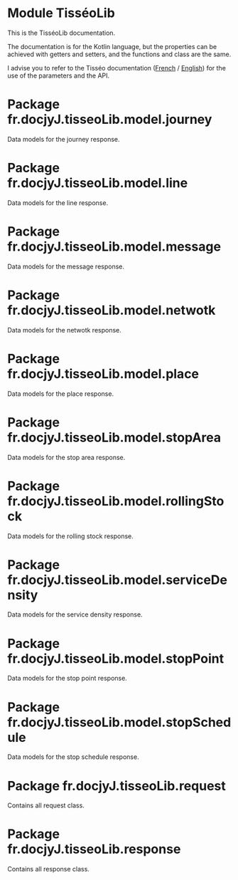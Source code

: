 # Module TisséoLib

This is the TisséoLib documentation.

The documentation is for the Kotlin language,
but the properties can be achieved with getters and setters,
and the functions and class are the same.

I advise you to refer to the Tisséo documentation
([French](https://data.toulouse-metropole.fr/explore/dataset/api-temps-reel-tisseo/files/49e228dcbd2c1b82b4c15fcbd18c52d7/download/) / [English](https://data.toulouse-metropole.fr/explore/dataset/api-temps-reel-tisseo/files/e063e40de3c514dc1994e0adb1029250/download/))
for the use of the parameters and the API.

# Package fr.docjyJ.tisseoLib.model.journey

Data models for the journey response.

# Package fr.docjyJ.tisseoLib.model.line

Data models for the line response.

# Package fr.docjyJ.tisseoLib.model.message

Data models for the message response.

# Package fr.docjyJ.tisseoLib.model.netwotk

Data models for the netwotk response.

# Package fr.docjyJ.tisseoLib.model.place

Data models for the place response.

# Package fr.docjyJ.tisseoLib.model.stopArea

Data models for the stop area response.

# Package fr.docjyJ.tisseoLib.model.rollingStock

Data models for the rolling stock response.

# Package fr.docjyJ.tisseoLib.model.serviceDensity

Data models for the service density response.

	
# Package fr.docjyJ.tisseoLib.model.stopPoint

Data models for the stop point response.

# Package fr.docjyJ.tisseoLib.model.stopSchedule

Data models for the stop schedule response.

# Package fr.docjyJ.tisseoLib.request

Contains all request class.

# Package fr.docjyJ.tisseoLib.response

Contains all response class.
